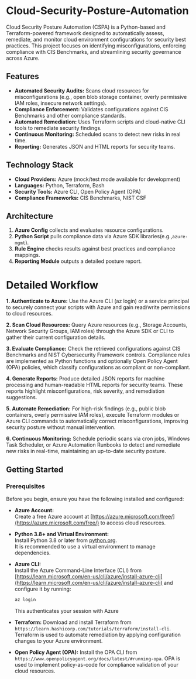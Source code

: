 # Cloud-Security-Posture-Automation

Cloud Security Posture Automation (CSPA) is a Python-based and Terraform-powered framework designed to automatically assess, remediate, and monitor cloud environment configurations for security best practices. This project focuses on identifying misconfigurations, enforcing compliance with CIS Benchmarks, and streamlining security governance across Azure.

## Features
- **Automated Security Audits:** Scans cloud resources for misconfigurations (e.g., open blob storage container, overly permissive IAM roles, insecure network settings).
- **Compliance Enforcement:** Validates configurations against CIS Benchmarks and other compliance standards.
- **Automated Remediation:** Uses Terraform scripts and cloud-native CLI tools to remediate security findings.
- **Continuous Monitoring:** Scheduled scans to detect new risks in real time.
- **Reporting:** Generates JSON and HTML reports for security teams.

## Technology Stack
- **Cloud Providers:** Azure (mock/test mode available for development)
- **Languages:** Python, Terraform, Bash
- **Security Tools:** Azure CLI, Open Policy Agent (OPA)
- **Compliance Frameworks:** CIS Benchmarks, NIST CSF

## Architecture
1. **Azure Config** collects and evaluates resource configurations.
2. **Python Script** pulls compliance data via Azure SDK libraries(e.g.,`azure-mgmt`).
3. **Rule Engine** checks results against best practices and compliance mappings.
4. **Reporting Module** outputs a detailed posture report.


# Detailed Workflow
**1. Authenticate to Azure:**
Use the Azure CLI (az login) or a service principal to securely connect your scripts with Azure and gain read/write permissions to cloud resources.

**2. Scan Cloud Resources:**
Query Azure resources (e.g., Storage Accounts, Network Security Groups, IAM roles) through the Azure SDK or CLI to gather their current configuration details.

**3. Evaluate Compliance:**
Check the retrieved configurations against CIS Benchmarks and NIST Cybersecurity Framework controls. Compliance rules are implemented as Python functions and optionally Open Policy Agent (OPA) policies, which classify configurations as compliant or non-compliant.

**4. Generate Reports:**
Produce detailed JSON reports for machine processing and human-readable HTML reports for security teams. These reports highlight misconfigurations, risk severity, and remediation suggestions.

**5. Automate Remediation:**
For high-risk findings (e.g., public blob containers, overly permissive IAM roles), execute Terraform modules or Azure CLI commands to automatically correct misconfigurations, improving security posture without manual intervention.

**6. Continuous Monitoring:**
Schedule periodic scans via cron jobs, Windows Task Scheduler, or Azure Automation Runbooks to detect and remediate new risks in real-time, maintaining an up-to-date security posture.

## Getting Started

### Prerequisites

Before you begin, ensure you have the following installed and configured:

- **Azure Account:**  
  Create a free Azure account at [https://azure.microsoft.com/free/](https://azure.microsoft.com/free/) to access cloud resources.  

- **Python 3.8+ and Virtual Environment:**  
  Install Python 3.8 or later from [python.org](https://www.python.org/downloads/).  
  It is recommended to use a virtual environment to manage dependencies.

- **Azure CLI:**  
  Install the Azure Command-Line Interface (CLI) from [https://learn.microsoft.com/en-us/cli/azure/install-azure-cli](https://learn.microsoft.com/en-us/cli/azure/install-azure-cli) and configure it by running:  
  ```bash
  az login
  ```
  This authenticates your session with Azure
  
- **Terraform:**
  Download and install Terraform from ``https://learn.hashicorp.com/tutorials/terraform/install-cli``.
  Terraform is used to automate remediation by applying configuration changes to your Azure environment.

- **Open Policy Agent (OPA):**
  Install the OPA CLI from ``https://www.openpolicyagent.org/docs/latest/#running-opa``.
  OPA is used to implement policy-as-code for compliance validation of your cloud resources.




